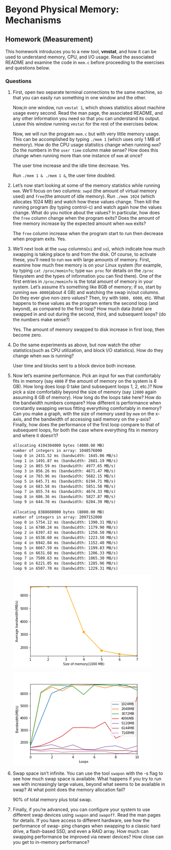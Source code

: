 # Beyond Physical Memory: Mechanisms

## Homework (Measurement)

This homework introduces you to a new tool, **vmstat**, and how it can be used to understand memory, CPU, and I/O usage. Read the associated README and examine the code in `mem.c` before proceeding to the exercises and questions below.

### Questions

1. First, open two separate terminal connections to the same machine, so that you can easily run something in one window and the other.

    Now,in one window, run `vmstat 1`, which shows statistics about machine usage every second. Read the man page, the associated README, and any other information you need so that you can understand its output. Leave this window running `vmstat` for the rest of the exercises below.

    Now, we will run the program `mem.c` but with very little memory usage. This can be accomplished by typing `./mem 1` (which uses only 1 MB of memory). How do the CPU usage statistics change when running `mem`? Do the numbers in the `user time` column make sense? How does this change when running more than one instance of `mem` at once?

    The user time increase and the idle time decrease. Yes.

    Run `./mem 1 & ./mem 1 &`, the user time doubled.

2. Let’s now start looking at some of the memory statistics while running `mem`. We’ll focus on two columns: `swpd` (the amount of virtual memory used) and `free`(the amount of idle memory). Run `./mem 1024` (which allocates 1024 MB) and watch how these values change. Then kill the running program (by typing control-c) and watch again how the values change. What do you notice about the values? In particular, how does the `free` column change when the program exits? Does the amount of free memory increase by the expected amount when `mem` exits?

    The `free` column increase when the program start to run then decrease when program exits. Yes.

3. We’ll next look at the `swap` columns(`si` and `so`), which indicate how much swapping is taking place to and from the disk. Of course, to activate these, you’ll need to run `mem` with large amounts of memory. First, examine how much free memory is on your Linux system (for example, by typing `cat /proc/meminfo`; type `man proc` for details on the `/proc` filesystem and the types of information you can find there). One of the first entries in `/proc/meminfo` is the total amount of memory in your system. Let’s assume it’s something like 8GB of memory; if so, start by running `mem 4000`(about 4 GB) and watching the swap in/out columns. Do they ever give non-zero values? Then, try with `5000, 6000`, etc. What happens to these values as the program enters the second loop (and beyond), as compared to the first loop? How much data (total) are swapped in and out during the second, third, and subsequent loops? (do the numbers make sense?)

    Yes. The amount of memory swapped to disk increase in first loop, then become zero.

4. Do the same experiments as above, but now watch the other statistics(such as CPU utilization, and block I/O statistics). How do they change when `mem` is running?

    User time and blocks sent to a block device both increase.

5. Now let’s examine performance. Pick an input for `mem` that comfortably fits in memory (say `4000` if the amount of memory on the system is 8 GB). How long does loop 0 take (and subsequent loops 1, 2, etc.)? Now pick a size comfortably beyond the size of memory (say `12000` again assuming 8 GB of memory). How long do the loops take here? How do the bandwidth numbers compare? How different is performance when constantly swapping versus fitting everything comfortably in memory? Can you make a graph, with the size of memory used by `mem` on the x-axis, and the bandwidth of accessing said memory on the y-axis? Finally, how does the performance of the first loop compare to that of subsequent loops, for both the case where everything fits in memory and where it doesn’t?

    ```
    allocating 4194304000 bytes (4000.00 MB)
    number of integers in array: 1048576000
    loop 0 in 2431.52 ms (bandwidth: 1645.06 MB/s)
    loop 1 in 1491.87 ms (bandwidth: 2681.19 MB/s)
    loop 2 in 803.59 ms (bandwidth: 4977.65 MB/s)
    loop 3 in 856.26 ms (bandwidth: 4671.47 MB/s)
    loop 4 in 703.96 ms (bandwidth: 5682.15 MB/s)
    loop 5 in 645.71 ms (bandwidth: 6194.71 MB/s)
    loop 6 in 683.58 ms (bandwidth: 5851.58 MB/s)
    loop 7 in 855.74 ms (bandwidth: 4674.33 MB/s)
    loop 8 in 686.36 ms (bandwidth: 5827.87 MB/s)
    loop 9 in 644.70 ms (bandwidth: 6204.39 MB/s)

    allocating 8388608000 bytes (8000.00 MB)
    number of integers in array: 2097152000
    loop 0 in 5754.12 ms (bandwidth: 1390.31 MB/s)
    loop 1 in 6780.24 ms (bandwidth: 1179.90 MB/s)
    loop 2 in 6397.43 ms (bandwidth: 1250.50 MB/s)
    loop 3 in 6538.60 ms (bandwidth: 1223.50 MB/s)
    loop 4 in 6942.04 ms (bandwidth: 1152.40 MB/s)
    loop 5 in 6667.59 ms (bandwidth: 1199.83 MB/s)
    loop 6 in 6631.68 ms (bandwidth: 1206.33 MB/s)
    loop 7 in 7509.63 ms (bandwidth: 1065.30 MB/s)
    loop 8 in 6221.05 ms (bandwidth: 1285.96 MB/s)
    loop 9 in 6507.70 ms (bandwidth: 1229.31 MB/s)
    ```

    ![bandwidth-memerory](./bandwidth.png)

    ![bandwidth-loops](./loops.png)

6. Swap space isn’t infinite. You can use the tool `swapon` with the -s flag to see how much swap space is available. What happens if you try to run `mem` with increasingly large values, beyond what seems to be available in swap? At what point does the memory allocation fail?

    90% of total memory plus total swap.

7. Finally, if you’re advanced, you can configure your system to use different swap devices using `swapon` and `swapoff`. Read the man pages for details. If you have access to different hardware, see how the performance of swap- ping changes when swapping to a classic hard drive, a flash-based SSD, and even a RAID array. How much can swapping performance be improved via newer devices? How close can you get to in-memory performance?
